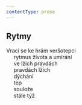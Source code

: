 ```yaml
---
contentType: prose
---
```


## Rytmy

Vrací se ke hrám veršotepci  
     rytmus života a umírání  
     ve lžích pravdách  
     pravdách lžích  
     dýchání  
     tep  
     soulože  
     stále týž
